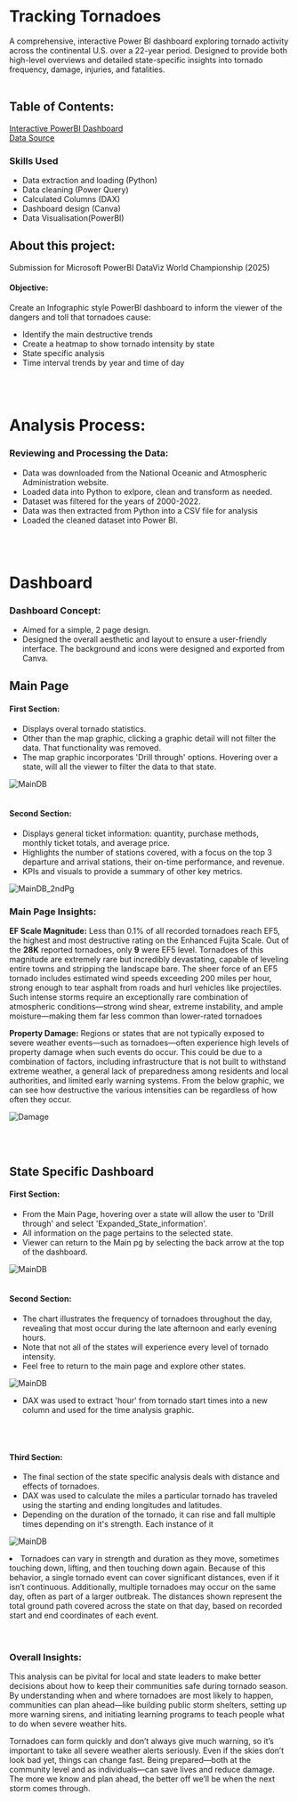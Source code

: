 # Tracking Tornadoes
A comprehensive, interactive Power BI dashboard exploring tornado activity across the continental U.S. over a 22-year period. Designed to provide both high-level overviews and detailed state-specific insights into tornado frequency, damage, injuries, and fatalities.
<br></br>

## Table of Contents:
[Interactive PowerBI Dashboard](https://app.powerbi.com/view?r=eyJrIjoiNjUwNzFiYjktYWMyNy00OGViLTllNzQtZWEzN2M4ZjY0YzdkIiwidCI6ImI4OTBlNWMxLTg4YzQtNDQ4MC1hM2E1LTA2MGVlOTI2MjZmMCJ9&embedImagePlaceholder=true&pageName=00b11b586c5acfc879bc)<br>
[Data Source](https://www.spc.noaa.gov/wcm/#data)


### Skills Used
<ul>
<li>Data extraction and loading (Python)</li>
<li>Data cleaning (Power Query)</li>
<li>Calculated Columns (DAX)</li>
<li>Dashboard design (Canva)</li>
<li>Data Visualisation(PowerBI)</li>
</ul>

## About this project:
Submission for Microsoft PowerBI DataViz World Championship (2025)

#### Objective:
Create an Infographic style PowerBI dashboard to inform the viewer of the dangers and toll that tornadoes cause: 
<ul>
<li>Identify the main destructive trends</li>
<li>Create a heatmap to show tornado intensity by state</li>
<li>State specific analysis</li>
<li>Time interval trends by year and time of day</li>
</ul>
<br></br>

# Analysis Process:

### Reviewing and Processing the Data:
<ul>
<li>Data was downloaded from the National Oceanic and Atmospheric Administration website.</li>
<li>Loaded data into Python to exlpore, clean and transform as needed.</li> 
<li>Dataset was filtered for the years of 2000-2022.</li>
<li>Data was then extracted from Python into a CSV file for analysis</li>
<li>Loaded the cleaned dataset into Power BI.</li>
</ul>  
<br></br>

# Dashboard
### Dashboard Concept:
<ul>
<li>Aimed for a simple, 2 page design.</li>
<li>Designed the overall aesthetic and layout to ensure a user-friendly interface. The background and icons were designed and exported from Canva.</li>
</ul>
<p></p>


## Main Page

#### First Section:
<ul>
<li>Displays overal tornado statistics.</li>
<li>Other than the map graphic, clicking a graphic detail will not filter the data. That functionality was removed.</li>
<li>The map graphic incorporates 'Drill through' options. Hovering over a state, will all the viewer to filter the data to that state.</li>
</ul>
<p></p>

![MainDB](https://github.com/julyndav/PowerBI/blob/main/Tracking_Tornadoes/Images/Dashboard.png)
<br></br>

#### Second Section:
<ul>
<li>Displays general ticket information: quantity, purchase methods, monthly ticket totals, and average price.</li>
<li>Highlights the number of stations covered, with a focus on the top 3 departure and arrival stations, their on-time performance, and revenue.</li>
<li>KPIs and visuals to provide a summary of other key metrics.</li>
</ul>
<p></p>

![MainDB_2ndPg](https://github.com/julyndav/PowerBI/blob/main/Tracking_Tornadoes/Images/Main_Dashboard_2.png)


### Main Page Insights: 
<b>EF Scale Magnitude:</b>
Less than 0.1% of all recorded tornadoes reach EF5, the highest and most destructive rating on the Enhanced Fujita Scale. Out of the <b>28K</b> reported tornadoes, only <b>9</b> were EF5 level. Tornadoes of this magnitude are extremely rare but incredibly devastating, capable of leveling entire towns and stripping the landscape bare. The sheer force of an EF5 tornado includes estimated wind speeds exceeding 200 miles per hour, strong enough to tear asphalt from roads and hurl vehicles like projectiles. Such intense storms require an exceptionally rare combination of atmospheric conditions—strong wind shear, extreme instability, and ample moisture—making them far less common than lower-rated tornadoes 

<b>Property Damage:</b>
Regions or states that are not typically exposed to severe weather events—such as tornadoes—often experience high levels of property damage when such events do occur. This could be due to a combination of factors, including infrastructure that is not built to withstand extreme weather, a general lack of preparedness among residents and local authorities, and limited early warning systems. From the below graphic, we can see how destructive the various intensities can be regardless of how often they occur.<p>
![Damage](https://github.com/julyndav/PowerBI/blob/main/Tracking_Tornadoes/Images/PropertyDamage.png)
</p>
<br></br>

## State Specific Dashboard

#### First Section:
<ul>
<li>From the Main Page, hovering over a state will allow the user to 'Drill through' and select 'Expanded_State_information'.</li>
<li>All information on the page pertains to the selected state.</li>
<li>Viewer can return to the Main pg by selecting the back arrow at the top of the dashboard.</li>  
</ul>

![MainDB](https://github.com/julyndav/PowerBI/blob/main/Tracking_Tornadoes/Images/StatePg1.png)
<br></br>

#### Second Section:
<ul>
<li>The chart illustrates the frequency of tornadoes throughout the day, revealing that most occur during the late afternoon and early evening hours.</li>
<li>Note that not all of the states will experience every level of tornado intensity.</li>
<li>Feel free to return to the main page and explore other states.</li>
</ul>
<p></p>

![MainDB](https://github.com/julyndav/PowerBI/blob/main/Tracking_Tornadoes/Images/StatePg2.png)
<ul>
<li>DAX was used to extract 'hour' from tornado start times into a new column and used for the time analysis graphic.</li>
</ul>
<br></br>

#### Third Section:
<ul>
<li>The final section of the state specific analysis deals with distance and effects of tornadoes.</li>
<li>DAX was used to calculate the miles a particular tornado has traveled using the starting and ending longitudes and latitudes.</li>
<li>Depending on the duration of the tornado, it can rise and fall multiple times depending on it's strength. Each instance of it </li>
</ul>
<p></p>

![MainDB](https://github.com/julyndav/PowerBI/blob/main/Tracking_Tornadoes/Images/StatePg3.png)
<li>Tornadoes can vary in strength and duration as they move, sometimes touching down, lifting, and then touching down again. Because of this behavior, a single tornado event can cover significant distances, even if it isn’t continuous. Additionally, multiple tornadoes may occur on the same day, often as part of a larger outbreak. The distances shown represent the total ground path covered across the state on that day, based on recorded start and end coordinates of each event.</li>
<br></br>


### Overall Insights:
This analysis can be pivital for local and state leaders to make better decisions about how to keep their communities safe during tornado season. By understanding when and where tornadoes are most likely to happen, communities can plan ahead—like building public storm shelters, setting up more warning sirens, and initiating learning programs to teach people what to do when severe weather hits.

Tornadoes can form quickly and don’t always give much warning, so it’s important to take all severe weather alerts seriously. Even if the skies don’t look bad yet, things can change fast. Being prepared—both at the community level and as individuals—can save lives and reduce damage. The more we know and plan ahead, the better off we’ll be when the next storm comes through. 




